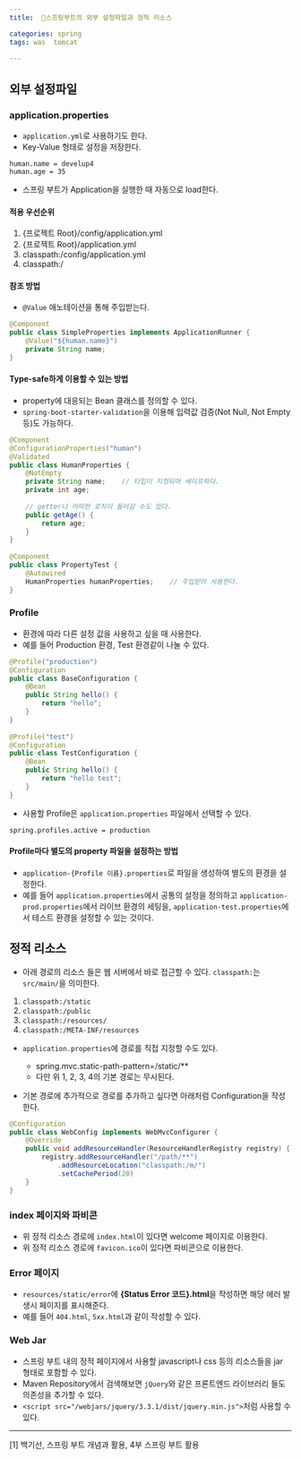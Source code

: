 ```yaml
---
title:  🍃스프링부트의 외부 설정파일과 정적 리소스

categories: spring 
tags: was  tomcat
 
---
```


  
## 외부 설정파일  
### application.properties  
- `application.yml`로 사용하기도 한다.  
- Key-Value 형태로 설정을 저장한다.  
  
```  
human.name = develup4  
human.age = 35  
```  
  
- 스프링 부트가 Application을 실행한 때 자동으로 load한다.  
  
#### 적용 우선순위  
1. {프로젝트 Root}/config/application.yml  
2. {프로젝트 Root}/application.yml  
3. classpath:/config/application.yml  
4. classpath:/  
  
#### 참조 방법  
- `@Value` 애노테이션을 통해 주입받는다.  
  
```java  
@Component  
public class SimpleProperties implements ApplicationRunner {  
    @Value("${human.name}")  
    private String name;  
}  
```  
  
#### Type-safe하게 이용할 수 있는 방법  
 - property에 대응되는 Bean 클래스를 정의할 수 있다.  
 - `spring-boot-starter-validation`을 이용해 입력값 검증(Not Null, Not Empty 등)도 가능하다.  
  
```java  
@Component  
@ConfigurationProperties("human")  
@Validated  
public class HumanProperties {  
	@NotEmpty  
	private String name;	// 타입이 지정되어 세이프하다.  
	private int age;  
  
	// getter나 어떠한 로직이 들어갈 수도 있다.  
	public getAge() {  
		return age;  
	}  
}  
  
@Component  
public class PropertyTest {  
	@Autowired  
	HumanProperties humanProperties;	// 주입받아 사용한다.  
}  
```  
  
### Profile  
- 환경에 따라 다른 설정 값을 사용하고 싶을 때 사용한다.  
- 예를 들어 Production 환경, Test 환경같이 나눌 수 있다.  
  
```java  
@Profile("production")  
@Configuration  
public class BaseConfiguration {  
	@Bean  
	public String hello() {  
		return "hello";  
	}  
}  
  
@Profile("test")  
@Configuration  
public class TestConfiguration {  
	@Bean  
	public String hello() {  
		return "hello test";  
	}  
}  
```  
  
- 사용할 Profile은 `application.properties` 파일에서 선택할 수 있다.  
  
```  
spring.profiles.active = production  
```  
  
#### Profile마다 별도의 property 파일을 설정하는 방법  
- `application-{Profile 이름}.properties`로 파일을 생성하여 별도의 환경을 설정한다.  
- 예를 들어 `application.properties`에서 공통의 설정을 정의하고 `application-prod.properties`에서 라이브 환경의 세팅을, `application-test.properties`에서 테스트 환경을 설정할 수 있는 것이다.  
  
## 정적 리소스  
- 아래 경로의 리소스 들은 웹 서버에서 바로 접근할 수 있다. `classpath:`는 `src/main/`을 의미한다.  
1. `classpath:/static`  
2. `classpath:/public`  
3. `classpath:/resources/`  
4. `classpath:/META-INF/resources`  
  
- `application.properties`에 경로를 직접 지정할 수도 있다.  
	- spring.mvc.static-path-pattern=/static/**  
	- 다만 위 1, 2, 3, 4의 기본 경로는 무시된다.  
	  
- 기본 경로에 추가적으로 경로를 추가하고 싶다면 아래처럼 Configuration을 작성한다.  
  
```java  
@Configuration  
public class WebConfig implements WebMvcConfigurer {  
	@Override  
	public void addResourceHandler(ResourceHandlerRegistry registry) {  
		registry.addResourceHandler("/path/**")  
			.addResourceLocation("classpath:/m/")  
			.setCachePeriod(20)  
	}  
}  
```  
  
### index 페이지와 파비콘  
- 위 정적 리소스 경로에 `index.html`이 있다면 welcome 페이지로 이용한다.  
- 위 정적 리소스 경로에 `favicon.ico`이 있다면 파비콘으로 이용한다.  
  
### Error 페이지  
- `resources/static/error`에 **{Status Error 코드}.html**을 작성하면 해당 에러 발생시 페이지를 표시해준다.  
- 예를 들어 `404.html`, `5xx.html`과 같이 작성할 수 있다.  
  
### Web Jar  
- 스프링 부트 내의 정적 페이지에서 사용할 javascript나 css 등의 리소스들을 jar 형태로 포함할 수 있다.  
- Maven Repository에서 검색해보면 `jQuery`와 같은 프론트엔드 라이브러리 들도 의존성을 추가할 수 있다.  
- `<script src="/webjars/jquery/3.3.1/dist/jquery.min.js">`처럼 사용할 수 있다.  
  
- - - -  
[1] 백기선, 스프링 부트 개념과 활용, 4부 스프링 부트 활용  
